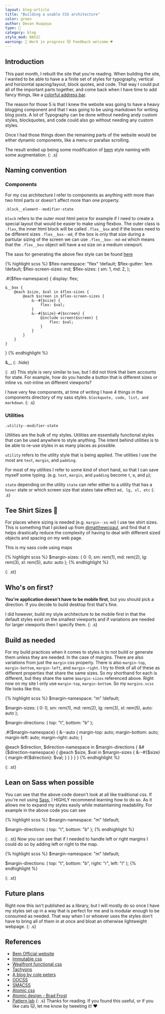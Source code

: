 ```yaml
---
layout: blog-article
title: "Building a usable CSS architecture"
color: green
author: Devan Huapaya
type: 🔑
category: blog
style_mod: BASIC
warning: 🔑 Work in progress 🐱 Feedback welcome ♥️
---
```


## Introduction

This past month, I rebuilt the site that you're reading. When building the site,
I wanted to be able to have a a finite set of styles for typography,
vertical and horizontal spacing/layout, block quotes, and code. That way I could
put all of the important parts together, and come back when I have time to add
fancy things, like a [colorful address bar](/blog/colorful-address-bar-on-mobile/).

The reason for those 5 is that I knew the website was going to have a heavy
blogging component and that I was going to be using markdown for writing blog
posts. A lot of Typography can be done without needing andy custom styles,
blockquotes, and code could also go without needing any custom styles.

Once I had those things down the remaining parts of the website would be
either dynamic components, like a menu or parallax scrolling.

The result ended up being some modification of [bem](http://getbem.com/) style
naming with some augmentation.
{: .s}

## Naming convention

### Components

For my css architecture I refer to components as anything with more than two html
parts or doesn't affect more than one property.

`.block__element--modifier-state`

`block` refers to the outer most html peice for example if I need to create a
special layout that would be easier to make using flexbox. The outer class is
`.flex`, the inner html block will be called `.flex__box` and if the boxes
need to be different sizes `.flex__box--md`, if the box is only that size during
a partiular sizing of the screen we can use `.flex__box--md-md` which
means that the `.flex__box` object will have a `md` size on a medium viewport.

The sass for generating the above flex style can be found [here](https://github.com/imdevan/imdevan.github.io/blob/a-new-hope/assets/styles/components/code.scss)

{% highlight scss %}
$flex-namespace: "flex" !default;
$flex-gutter: 1em !default;
$flex-screen-sizes: md;
$flex-sizes: (
  sm: 1,
  md: 2,
);


.#{$flex-namespace} {
    display: flex;

    &__box {
        @each $size, $val in $flex-sizes {
            @each $screen in $flex-screen-sizes {
                &--#{$size} {
                    flex: $val;
                }
                &--#{$size}-#{$screen} {
                    @include screen($screen) {
                        flex: $val;
                    }
                }
            }
        }
    }
}
{% endhighlight %}

&__
{: .hide}

{: .st}
This style is very similar to `bem`, but I did not think that bem
accounts for state. For example, how do you handle a button that is different
sizes or inline vs. not-inline on different viewports?

I have very few components, at time of writing I have 4 things in the components
directory of my sass styles. `blockquote, code, list, and markdown`.
{: .s}

### Utilities

`.utility--modifier-state`

Utilities are the bulk of my styles. Utilities are essentially functional
styles that can be used anywhere to style anything. The intent behind utilities
is to be able to re-use styles in as many places as possible.

`utility` refers to the utility style that is being applied. The utilities I
use the most are `text`, `margin`, and `padding`.

For most of my utilities I refer to some kind of short hand, so that I can save
myself some typing. (e.g. `text`, `margin`, and `padding` become `t`, `m`, and
    `p`);

`state` depending on the utility `state` can refer either to a utility that has
a `hover` state or which screen size that states take effect `md, lg, xl, etc`
{: .s}

## Tee Shirt Sizes 👕

For places where sizing is needed (e.g. `margin--xs-md`) I use tee shirt sizes.
This is something that I picked up from
[@matthewcpaul](https://twitter.com/matthewcpaul), and find that it helps
drastically reduce the complexity of having to deal with different sized objects
and spacing on my web page.

This is my sass code using maps

{% highlight scss %}
$margin-sizes: (
  0: 0,
  sm: rem(1),
  md: rem(2),
  lg: rem(3),
  xl: rem(5),
  auto: auto
);
{% endhighlight %}

{: .st}
## Who's on first?

<strong>You're application doesn't have to be mobile first</strong>, but you
should pick a direction. If you decide to build desktop first that's fine.

I did however, build my style architecture to be mobile first in that the default
styles exist on the smallest viewports and if variations are needed for larger
viewports then I specify them.
{: .s}

## Build as needed

For my build practices when it comes to styles is to not build or generate them
unless they are needed. In the case of margins. There are also variations from
just the `margin` css property. There is also  `margin-top`,  `margin-bottom`,
`margin-left`,  and `margin-right`. I try to think of all of these as different
properties that share the same sizes. So my shorthand for each is different, but
they share the same `$margin-sizes` referenced above. Right now on my site I only
use `margin-top`, `margin-bottom`. So my `margins.scss` file looks like this.

{% highlight scss %}
$margin-namespace: "m" !default;

$margin-sizes: (
  0: 0,
  sm: rem(1),
  md: rem(2),
  lg: rem(3),
  xl: rem(5),
  auto: auto
);

$margin-directions: (
  top: "t",
  bottom: "b"
);

.#{$margin-namespace} {
  &--auto {
    margin-top: auto;
    margin-bottom: auto;
    margin-left: auto;
    margin-right: auto;
  }

  @each $direction, $direction-namespace in $margin-directions {
    &#{$direction-namespace} {
      @each $size, $val in $margin-sizes {
        &--#{$size} {
          margin-#{$direction}: $val;
        }
      }
    }
  }
}
{% endhighlight %}

{: .st}
## Lean on Sass when possible
You can see that the above code doesn't look at all like traditional css. If
you're not using [Sass](http://sass-lang.com/), I HIGHLY recommend learning how
to do so. As it allows me to expand my styles easily while mataintaining
readability. For example in the above code you can see


{% highlight scss %}
$margin-namespace: "m" !default;

$margin-directions: (
  top: "t",
  bottom: "b"
);
{% endhighlight %}

{: .st}
Now you can see that if I needed to handle left or right margins I could do so
by adding left or right to the map.

{% highlight scss %}
$margin-namespace: "m" !default;

$margin-directions: (
  top: "t",
  bottom: "b",
  right: "r",
  left: "l"
);
{% endhighlight %}



{: .st}
## Future plans

Right now this isn't published as a library, but I will mostly do so once I have
my styles set up in a way that is perfect for me and is modular enough to
be consumed as needed. That way when I or whoever uses the styles don't have to
bring all of them in at once and bloat an otherwise lightweight webpage.
{: .s}

## References
- [Bem Official website](http://getbem.com/)
- [Immutable css](http://csswizardry.com/2015/03/immutable-css/)
- [Wealfront functional css](http://eng.wealthfront.com/2013/08/20/functional-css-fcss/)
- [Tachyons](http://tachyons.io/)
- [A blog by cole peters](https://blog.colepeters.com/building-and-shipping-functional-css/)
- [OOCSS](https://github.com/stubbornella/oocss)
- [SMACSS](https://smacss.com/)
- [Atomic css](http://acss.io/)
- [Atomic design - Brad Frost](http://bradfrost.com/blog/post/atomic-web-design/)
- [Pattern lab](http://patternlab.io/)
{: .s}
Thanks for reading. If you found this useful, or if you like cats 🐱, let me know
by tweeting it! ♥️
